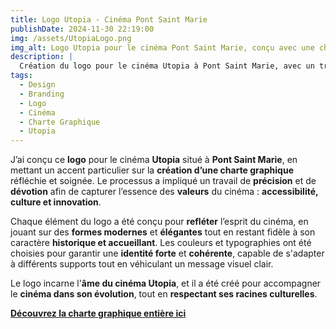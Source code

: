 ```yaml
---  
title: Logo Utopia - Cinéma Pont Saint Marie  
publishDate: 2024-11-30 22:19:00  
img: /assets/UtopiaLogo.png  
img_alt: Logo Utopia pour le cinéma Pont Saint Marie, conçu avec une charte graphique réfléchie pour refléter les valeurs du cinéma.  
description: |  
  Création du logo pour le cinéma Utopia à Pont Saint Marie, avec un travail précis de charte graphique visant à relier les valeurs du cinéma à l’identité visuelle.  
tags:  
  - Design  
  - Branding  
  - Logo  
  - Cinéma  
  - Charte Graphique  
  - Utopia  
---  
```


J’ai conçu ce **logo** pour le cinéma **Utopia** situé à **Pont Saint Marie**, en mettant un accent particulier sur la **création d’une charte graphique** réfléchie et soignée. Le processus a impliqué un travail de **précision** et de **dévotion** afin de capturer l’essence des **valeurs** du cinéma : **accessibilité, culture et innovation**.  

Chaque élément du logo a été conçu pour **refléter** l’esprit du cinéma, en jouant sur des **formes modernes** et **élégantes** tout en restant fidèle à son caractère **historique et accueillant**. Les couleurs et typographies ont été choisies pour garantir une **identité forte** et **cohérente**, capable de s'adapter à différents supports tout en véhiculant un message visuel clair.  

Le logo incarne l'**âme du cinéma Utopia**, et il a été créé pour accompagner le **cinéma dans son évolution**, tout en **respectant ses racines culturelles**.  

**[Découvrez la charte graphique entière ici](/components/UtopiaPDF.pdf)**
